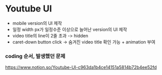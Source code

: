 # Youtube UI

- mobile version의 UI 제작
- 일정 width px가 일정수준 이상으로 늘어난 version의 UI 제작
- video title의 line이 2줄 초과 -> hidden
- caret-down button click -> 숨겨진 video title 확인 가능 + animation 부여

### coding 순서, 발생했던 문제

https://www.notion.so/Youtube-UI-c963da1b4ce14151a5814b72b4ee52fd
